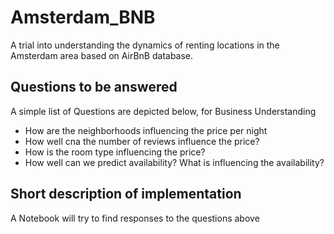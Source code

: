 # Amsterdam_BNB
A trial into understanding the dynamics of renting locations in the Amsterdam area based on AirBnB database.

## Questions to be answered
 A simple list of Questions are depicted below, for Business Understanding
 * How are the neighborhoods influencing the price per night
 * How well cna the number of reviews influence the price?
 * How is the room type influencing the price?
 * How well can we predict availability? What is influencing the availability?
 
## Short description of implementation
 A Notebook will try to find responses to the questions above
 
 
 

